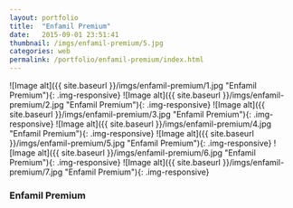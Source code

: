```yaml
---
layout: portfolio
title:  "Enfamil Premium"
date:   2015-09-01 23:51:41
thumbnail: /imgs/enfamil-premium/5.jpg
categories: web
permalink: /portfolio/enfamil-premium/index.html
---
```


![Image alt]({{ site.baseurl }}/imgs/enfamil-premium/1.jpg "Enfamil Premium"){: .img-responsive}
![Image alt]({{ site.baseurl }}/imgs/enfamil-premium/2.jpg "Enfamil Premium"){: .img-responsive}
![Image alt]({{ site.baseurl }}/imgs/enfamil-premium/3.jpg "Enfamil Premium"){: .img-responsive}
![Image alt]({{ site.baseurl }}/imgs/enfamil-premium/4.jpg "Enfamil Premium"){: .img-responsive}
![Image alt]({{ site.baseurl }}/imgs/enfamil-premium/5.jpg "Enfamil Premium"){: .img-responsive}
![Image alt]({{ site.baseurl }}/imgs/enfamil-premium/6.jpg "Enfamil Premium"){: .img-responsive}
![Image alt]({{ site.baseurl }}/imgs/enfamil-premium/7.jpg "Enfamil Premium"){: .img-responsive}

### Enfamil Premium